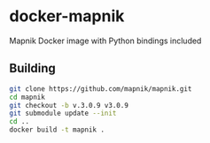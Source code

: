 # docker-mapnik
Mapnik Docker image with Python bindings included

## Building

```bash
git clone https://github.com/mapnik/mapnik.git
cd mapnik
git checkout -b v.3.0.9 v3.0.9
git submodule update --init
cd ..
docker build -t mapnik .
```
